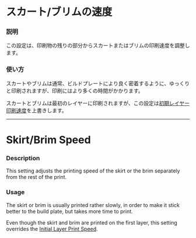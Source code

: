 スカート/ブリムの速度
====
### **説明**
この設定は、印刷物の残りの部分からスカートまたはブリムの印刷速度を調整します。

### **使い方**
スカートやブリムは通常、ビルドプレートにより良く密着するように、ゆっくりと印刷されますが、印刷にはより多くの時間がかかります。

スカートとブリムは最初のレイヤーに印刷されますが、この設定は[初期レイヤー印刷速度](speed_print_layer_0.md)を上書きします。

---

Skirt/Brim Speed
====
### **Description**
This setting adjusts the printing speed of the skirt or the brim separately from the rest of the print.

### **Usage**
The skirt or brim is usually printed rather slowly, in order to make it stick better to the build plate, but takes more time to print.

Even though the skirt and brim are printed on the first layer, this setting overrides the [Initial Layer Print Speed](speed_print_layer_0.md).
